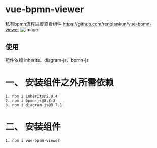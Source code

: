 # vue-bpmn-viewer

私有bpmn流程进度查看组件 https://github.com/renqiankun/vue-bpmn-viewer
![image](https://user-images.githubusercontent.com/27206174/192699706-b1866e86-4a89-4ae2-9b54-06980bd92db9.png)

## 使用
组件依赖 inherits、diagram-js、bpmn-js

#  一、 安装组件之外所需依赖
    1. npm i inherits@2.0.4
    2. npm i bpmn-js@8.8.3
    3. npm i diagram-js@8.7.1

 # 二、 安装组件
    1. npm i vue-bpmn-viewer

